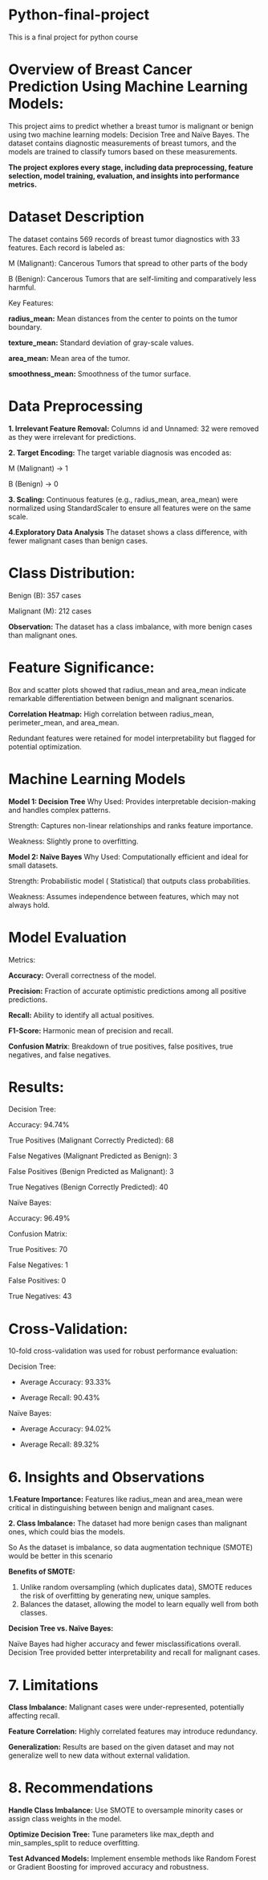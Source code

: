 # Python-final-project
This is a final project for python course
# Overview of Breast Cancer Prediction Using Machine Learning Models:
This project aims to predict whether a breast tumor is malignant or benign using two machine learning models: Decision Tree and Naïve Bayes. The dataset contains diagnostic measurements of breast tumors, and the models are trained to classify tumors based on these measurements.

**The project explores every stage, including data preprocessing, feature selection, model training, evaluation, and insights into performance metrics.**

# Dataset Description
The dataset contains 569 records of breast tumor diagnostics with 33 features. Each record is labeled as:

M (Malignant): Cancerous Tumors that spread to other parts of the body

B (Benign): Cancerous Tumors that are self-limiting and comparatively less harmful.

Key Features:

 **radius_mean:** Mean distances from the center to points on the tumor boundary.
 
**texture_mean:** Standard deviation of gray-scale values.

**area_mean:** Mean area of the tumor.

**smoothness_mean:** Smoothness of the tumor surface.

# Data Preprocessing
**1. Irrelevant Feature Removal:**
Columns id and Unnamed: 32 were removed as they were irrelevant for predictions.

**2. Target Encoding:**
The target variable diagnosis was encoded as:

M (Malignant) → 1

B (Benign) → 0

**3. Scaling:**
Continuous features (e.g., radius_mean, area_mean) were normalized using StandardScaler to ensure all features were on the same scale.

**4.Exploratory Data Analysis**
The dataset shows a class difference, with fewer malignant cases than benign cases.

# Class Distribution:

Benign (B): 357 cases

Malignant (M): 212 cases

**Observation:** The dataset has a class imbalance, with more benign cases than malignant ones.

# Feature Significance:
Box and scatter plots showed that radius_mean and area_mean indicate remarkable differentiation between benign and malignant scenarios.

**Correlation Heatmap:**
High correlation between radius_mean, perimeter_mean, and area_mean.

Redundant features were retained for model interpretability but flagged for potential optimization.

# Machine Learning Models

**Model 1: Decision Tree**
Why Used:
Provides interpretable decision-making and handles complex patterns.

Strength:
Captures non-linear relationships and ranks feature importance.

Weakness:
Slightly prone to overfitting.

**Model 2: Naïve Bayes**
Why Used:
Computationally efficient and ideal for small datasets.

Strength:
Probabilistic model ( Statistical)  that outputs class probabilities.

Weakness:
Assumes independence between features, which may not always hold.

# Model Evaluation

Metrics:

**Accuracy:** Overall correctness of the model.

**Precision:** Fraction of accurate optimistic predictions among all positive predictions.

**Recall:** Ability to identify all actual positives.

**F1-Score:** Harmonic mean of precision and recall.

**Confusion Matrix**: Breakdown of true positives, false positives, true negatives, and false negatives.

# Results:

Decision Tree:

Accuracy: 94.74%

True Positives (Malignant Correctly Predicted): 68

False Negatives (Malignant Predicted as Benign): 3

False Positives (Benign Predicted as Malignant): 3

True Negatives (Benign Correctly Predicted): 40

Naïve Bayes:

Accuracy: 96.49%

Confusion Matrix:

True Positives: 70

False Negatives: 1

False Positives: 0

True Negatives: 43

# Cross-Validation:
10-fold cross-validation was used for robust performance evaluation:

Decision Tree:

* Average Accuracy: 93.33%
  
* Average Recall: 90.43%
  
Naïve Bayes:

* Average Accuracy: 94.02%
  
* Average Recall: 89.32%
  
# 6. Insights and Observations

**1.Feature Importance:**
Features like radius_mean and area_mean were critical in distinguishing between benign and malignant cases.

**2. Class Imbalance:**
The dataset had more benign cases than malignant ones, which could bias the models.

So As the dataset is imbalance, so data augmentation technique (SMOTE) would be better in this scenario

**Benefits of SMOTE:**
1. Unlike random oversampling (which duplicates data), SMOTE reduces the risk of overfitting by generating new, unique samples.
2.  Balances the dataset, allowing the model to learn equally well from both classes.
  
   **Decision Tree vs. Naïve Bayes:**

Naïve Bayes had higher accuracy and fewer misclassifications overall.
Decision Tree provided better interpretability and recall for malignant cases.

# 7. Limitations

**Class Imbalance:**
Malignant cases were under-represented, potentially affecting recall.

**Feature Correlation:**
Highly correlated features may introduce redundancy.

**Generalization:**
Results are based on the given dataset and may not generalize well to new data without external validation.

# 8. Recommendations

**Handle Class Imbalance:**
Use SMOTE to oversample minority cases or assign class weights in the model.

**Optimize Decision Tree:**
Tune parameters like max_depth and min_samples_split to reduce overfitting.

**Test Advanced Models:**
Implement ensemble methods like Random Forest or Gradient Boosting for improved accuracy and robustness.
